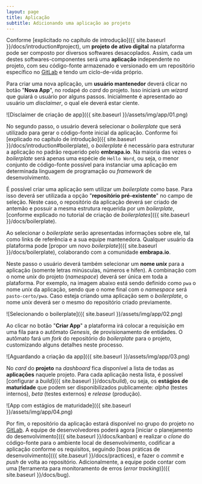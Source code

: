```yaml
---
layout: page
title: Aplicação
subtitle: Adicionando uma aplicação ao projeto
---
```


Conforme [explicitado no capítulo de introdução]({{ site.baseurl }}/docs/introduction#project), um **projeto de ativo digital** na plataforma pode ser composto por diversos softwares desacoplados. Assim, cada um destes softwares-componentes será uma **aplicação** independente no projeto, com seu código-fonte armazenado e versionado em um repositório específico no [GitLab](https://git.embrapa.io) e tendo um ciclo-de-vida próprio.

Para criar uma nova aplicação, um **usuário mantenedor** deverá clicar no botão "**Nova App**", no rodapé do _card_ do projeto. Isso iniciará um _wizard_ que guiará o usuário por alguns passos. Inicialmente é apresentado ao usuário um _disclaimer_, o qual ele deverá estar ciente.

![Disclaimer de criação de app]({{ site.baseurl }}/assets/img/app/01.png)

No segundo passo, o usuário deverá selecionar o _boilerplate_ que será utilizado para gerar o código-fonte inicial da aplicação. Conforme foi [explicado no capítulo de introdução]({{ site.baseurl }}/docs/introduction#boilerplate), o _boilerplate_ é necessário para estruturar a aplicação no padrão requerido pelo **embrapa.io**. Na maioria das vezes o _boilerplate_ será apenas uma espécie de ```Hello Word```, ou seja, o menor conjunto de código-fonte possível para instanciar uma aplicação em determinada linguagem de programação ou _framework_ de desenvolvimento.

É possível criar uma aplicação sem utilizar um _boilerplate_ como base. Para isso deverá ser utilizada a opção "**repositório pré-existente**" no campo de seleção. Neste caso, o repositório da aplicação deverá ser criado de antemão e possuir a mesma estrutura requerida por um _boilerplate_, [conforme explicado no tutorial de criação de _boilerplates_]({{ site.baseurl }}/docs/boilerplate).

Ao selecionar o _boilerplate_ serão apresentadas informações sobre ele, tal como links de referência e a sua equipe mantenedora. Qualquer usuário da plataforma pode [propor um novo _boilerplate_]({{ site.baseurl }}/docs/boilerplate), colaborando com a comunidade **embrapa.io**.

Neste passo o usuário deverá também selecionar um **nome _unix_** para a aplicação (somente letras minúsculas, números e hífen). A combinação com o nome _unix_ do projeto (_namespace_) deverá ser única em toda a plataforma. Por exemplo, na imagem abaixo está sendo definido como ```pwa``` o nome _unix_ da aplicação, sendo que o nome final com o _namespace_ será ```pasto-certo/pwa```. Caso esteja criando uma aplicação sem o _boilerplate_, o nome _unix_ deverá ser o mesmo do repositório criado previamente.

![Selecionando o boilerplate]({{ site.baseurl }}/assets/img/app/02.png)

Ao clicar no botão "**Criar App**" a plataforma irá colocar a requisição em uma fila para o autômato _Genesis_, de provisionamento de entidades. O autômato fará um _fork_ do repositório do _boilerplate_ para o projeto, customizando alguns detalhes neste processo.

![Aguardando a criação da app]({{ site.baseurl }}/assets/img/app/03.png)

No _card_ do **projeto** na _dashboard_ fica disponível a lista de todas as **aplicações** naquele projeto. Para cada aplicação nesta lista, é possível [configurar a _build_]({{ site.baseurl }}/docs/build), ou seja, os **estágios de maturidade** que podem ser disponibilizados publicamente: _alpha_ (testes internos), _beta_ (testes externos) e _release_ (produção).

![App com estágios de maturidade]({{ site.baseurl }}/assets/img/app/04.png)

Por fim, o repositório da aplicação estará disponível no grupo do projeto no [GitLab](https://git.embrapa.io). A equipe de desenvolvedores poderá agora [iniciar o planejamento do desenvolvimento]({{ site.baseurl }}/docs/kanban) e realizar o _clone_ do código-fonte para o ambiente local de desenvolvimento, codificar a aplicação conforme os requisitos, seguindo [boas práticas de desenvolvimento]({{ site.baseurl }}/docs/practices), e fazer o _commit_ e _push_ de volta ao repositório. Adicionalmente, a equipe pode contar com uma [ferramenta para monitoramento de erros (_error tracking_)]({{ site.baseurl }}/docs/bug).
